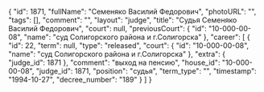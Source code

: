 {
    "id": 1871,
    "fullName": "Семеняко Василий Федорович",
    "photoURL": "",
    "tags": [],
    "comment": "",
    "layout": "judge",
    "title": "Судья Семеняко Василий Федорович",
    "court": null,
    "previousCourt": {
        "id": "10-000-00-08",
        "name": "суд Солигорского района и г.Солигорска"
    },
    "career": [
        {
            "id": 22,
            "term": null,
            "type": "released",
            "court": {
                "id": "10-000-00-08",
                "name": "суд Солигорского района и г.Солигорска"
            },
            "extra": {
                "judge_id": 1871
            },
            "comment": "выход на пенсию",
            "house_id": "10-000-00-08",
            "judge_id": 1871,
            "position": "судья",
            "term_type": "",
            "timestamp": "1994-10-27",
            "decree_number": "189"
        }
    ]
}